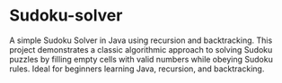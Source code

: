 # Sudoku-solver
A simple Sudoku Solver in Java using recursion and backtracking. This project demonstrates a classic algorithmic approach to solving Sudoku puzzles by filling empty cells with valid numbers while obeying Sudoku rules. Ideal for beginners learning Java, recursion, and backtracking.
